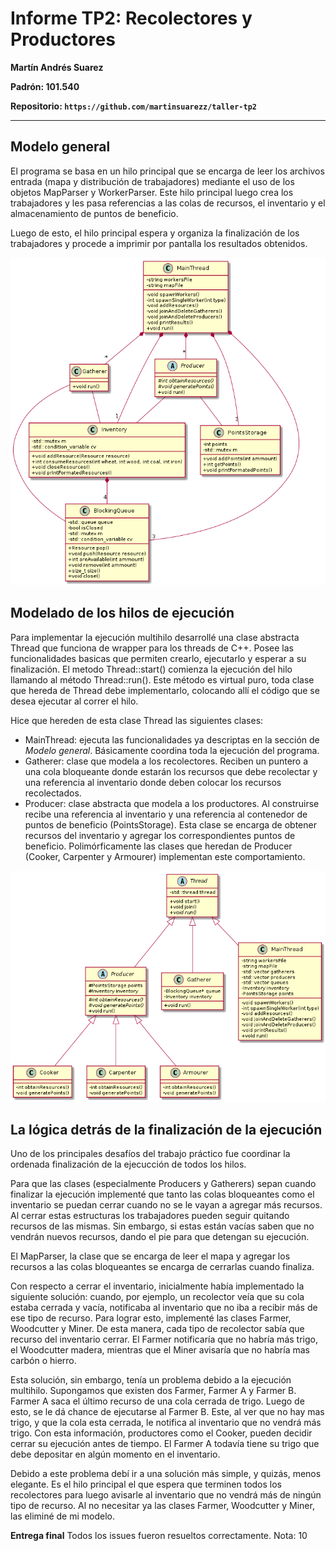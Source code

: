 # Informe TP2: Recolectores y Productores

**Martín Andrés Suarez**

**Padrón: 101.540**

**Repositorio: `https://github.com/martinsuarezz/taller-tp2`**

--------------

## Modelo general

El programa se basa en un hilo principal que se encarga de leer los archivos
entrada (mapa y distribución de trabajadores) mediante el uso de los objetos
MapParser y WorkerParser. Este hilo principal luego crea los trabajadores y
les pasa referencias a las colas de recursos, el inventario y el
almacenamiento de puntos de beneficio.

Luego de esto, el hilo principal espera y organiza la finalización de los
trabajadores y procede a imprimir por pantalla los resultados obtenidos.

![Diagrama de clases general](https://github.com/martinsuarezz/taller-tp2/blob/master/img/diagrama_clases2.png)

## Modelado de los hilos de ejecución

Para implementar la ejecución multihilo desarrollé una clase abstracta
Thread que funciona de wrapper para los threads de C++. Posee las
funcionalidades basicas que permiten crearlo, ejecutarlo y esperar a su
finalización. El metodo Thread::start() comienza la ejecución del hilo
llamando al método Thread::run(). Este método es virtual puro, toda clase
que hereda de Thread debe implementarlo, colocando allí el código que se
desea ejecutar al correr el hilo.

Hice que hereden de esta clase Thread las siguientes clases:

* MainThread: ejecuta las funcionalidades ya descriptas en la sección de
_Modelo general_. Básicamente coordina toda la ejecución del programa.
* Gatherer: clase que modela a los recolectores. Reciben un puntero a una
cola bloqueante donde estarán los recursos que debe recolectar y una
referencia al inventario donde deben colocar los recursos recolectados.
* Producer: clase abstracta que modela a los productores. Al construirse
recibe una referencia al inventario y una referencia al contenedor de puntos
de beneficio (PointsStorage). Esta clase se encarga de obtener recursos
del inventario y agregar los correspondientes puntos de beneficio.
Polimórficamente las clases que heredan de Producer (Cooker, Carpenter y
Armourer) implementan este comportamiento.

![Diagrama de Thread](https://github.com/martinsuarezz/taller-tp2/blob/master/img/diagrama_clases.png)

## La lógica detrás de la finalización de la ejecución

Uno de los principales desafíos del trabajo práctico fue coordinar
la ordenada finalización de la ejecucción de todos los hilos.

Para que las clases (especialmente Producers y Gatherers) sepan cuando
finalizar la ejecución implementé que tanto las colas bloqueantes como
el inventario se puedan cerrar cuando no se le vayan a agregar más
recursos. Al cerrar estas estructuras los trabajadores
pueden seguir quitando recursos de las mismas. Sin embargo, si estas
están vacías saben que no vendrán nuevos recursos, dando el pie para que
detengan su ejecución.

El MapParser, la clase que se encarga de leer el mapa y agregar los
recursos a las colas bloqueantes se encarga de cerrarlas cuando finaliza.

Con respecto a cerrar el inventario, inicialmente había implementado la
siguiente solución: cuando, por ejemplo, un recolector veía que su cola
estaba cerrada y vacía, notificaba al inventario que no iba a recibir
más de ese tipo de recurso. Para lograr esto, implementé las clases
Farmer, Woodcutter y Miner. De esta manera, cada tipo de recolector
sabía que recurso del inventario cerrar. El Farmer notificaría que no
habría más trigo, el Woodcutter madera, mientras que el Miner avisaría
que no habría mas carbón o hierro.

Esta solución, sin embargo, tenía un problema debido a la ejecución
multihilo. Supongamos que existen dos Farmer, Farmer A y Farmer B.
Farmer A saca el último recurso de una cola cerrada de trigo. Luego
de esto, se le dá chance de ejecutarse al Farmer B. Este, al ver que
no hay mas trigo, y que la cola esta cerrada, le notifica al inventario
que no vendrá más trigo. Con esta información, productores como el
Cooker, pueden decidir cerrar su ejecución antes de tiempo.
El Farmer A todavía tiene su trigo que debe depositar en algún momento
en el inventario.

Debido a este problema debí ir a una solución más simple, y quizás,
menos elegante. Es el hilo principal el que espera que terminen todos
los recolectores para luego avisarle al inventario que no vendrá
más de ningún tipo de recurso. Al no necesitar ya las clases Farmer,
Woodcutter y Miner, las eliminé de mi modelo.

**Entrega final** Todos los issues fueron resueltos correctamente. Nota: 10
